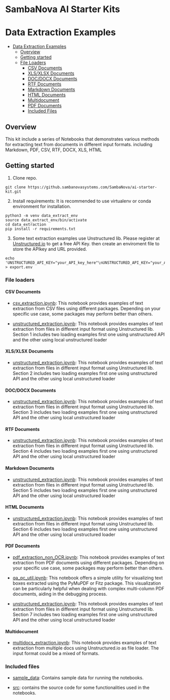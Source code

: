 SambaNova AI Starter Kits
====================

# Data Extraction Examples

- [Data Extraction Examples](#data-extraction-examples)
    - [Overview](#overview)
    - [Getting started](#getting-started)
    - [File Loaders](#file-loaders)
        - [CSV Documents](#csv-documents)
        - [XLS/XLSX Documents](#xlsxlsx-documents)
        - [DOC/DOCX Documents](#docdocx-documents)
        - [RTF Documents](#rtf-documents)
        - [Markdown Documents](#markdown-documents)
        - [HTML Documents](#html-documents)
        - [Multidocument](#multidocument)
        - [PDF Documents](#pdf-documents)
        - [Included Files](#included-files)

## Overview
This kit include a series of Notebooks that demonstrates various methods for extracting text from documents in different input formats. including Markdown, PDF, CSV, RTF, DOCX, XLS, HTML

## Getting started

1. Clone repo.
```
git clone https://github.sambanovasystems.com/SambaNova/ai-starter-kit.git
```
2. Install requirements: It is recommended to use virtualenv or conda environment for installation.
```
python3 -m venv data_extract_env
source data_extract_env/bin/activate
cd data_extraction
pip install -r requirements.txt
```
3. Some text extraction examples use Unstructured lib. Please register at [Unstructured.io](https://unstructured.io/#get-api-key) to get a free API Key. then create an enviroment file to store the APIkey and URL provided.
```
echo 'UNSTRUCTURED_API_KEY="your_API_key_here"\nUNSTRUCTURED_API_KEY="your_API_url_here"' > export.env
```
### File loaders 

#### CSV Documents

- [csv_extraction.ipynb](csv_extraction.ipynb): This notebook provides examples of text extraction from CSV files using different packages. Depending on your specific use case, some packages may perform better than others.

- [unstructured_extraction.ipynb](unstructured_extraction.ipynb): This notebook provides examples of text extraction from files in different input format using Unstructured lib. Section 1 includes two loading examples first one using unstructured API and the other using local unstructured loader

#### XLS/XLSX Documents

- [unstructured_extraction.ipynb](unstructured_extraction.ipynb): This notebook provides examples of text extraction from files in different input format using Unstructured lib. Section 2 includes two loading examples first one using unstructured API and the other using local unstructured loader

#### DOC/DOCX Documents

- [unstructured_extraction.ipynb](unstructured_extraction.ipynb): This notebook provides examples of text extraction from files in different input format using Unstructured lib. Section 3 includes two loading examples first one using unstructured API and the other using local unstructured loader

#### RTF Documents

- [unstructured_extraction.ipynb](unstructured_extraction.ipynb): This notebook provides examples of text extraction from files in different input format using Unstructured lib. Section 4 includes two loading examples first one using unstructured API and the other using local unstructured loader

#### Markdown Documents

- [unstructured_extraction.ipynb](unstructured_extraction.ipynb): This notebook provides examples of text extraction from files in different input format using Unstructured lib. Section 5 includes two loading examples first one using unstructured API and the other using local unstructured loader

#### HTML Documents

- [unstructured_extraction.ipynb](unstructured_extraction.ipynb): This notebook provides examples of text extraction from files in different input format using Unstructured lib. Section 6 includes two loading examples first one using unstructured API and the other using local unstructured loader

#### PDF Documents

- [pdf_extraction_non_OCR.ipynb](pdf_extraction_non_ocr.ipynb): This notebook provides examples of text extraction from PDF documents using different packages. Depending on your specific use case, some packages may perform better than others.

- [qa_qc_util.ipynb](qa_qc_util.ipynb): This notebook offers a simple utility for visualizing text boxes extracted using the PyMuPDF or Fitz package. This visualization can be particularly helpful when dealing with complex multi-column PDF documents, aiding in the debugging process.

- [unstructured_extraction.ipynb](unstructured_extraction.ipynb): This notebook provides examples of text extraction from files in different input format using Unstructured lib. Section 7 includes two loading examples first one using unstructured API and the other using local unstructured loader

#### Multidocument 

- [multidocs_extraction.ipynb](multidocs_extraction.ipynb): This notebook provides examples of text extraction from multiple docs using Unstructured.io as file loader. The input format could be a mixed of formats.

### Included files
- [sample_data](sample_data): Contains sample data for running the notebooks.

- [src](src): contains the source code for some functionalities used in the notebooks.
